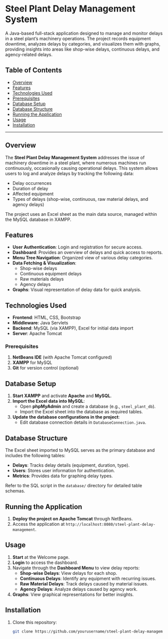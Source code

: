 # Steel Plant Delay Management System

A Java-based full-stack application designed to manage and monitor delays in a steel plant’s machinery operations. The project records equipment downtime, analyzes delays by categories, and visualizes them with graphs, providing insights into areas like shop-wise delays, continuous delays, and agency-related delays.

## Table of Contents
- [Overview](#Overview)
- [Features](#Features)
- [Technologies Used](#Technologies-used)
- [Prerequisites](#Prerequisites)
- [Database Setup](#Database-Setup)
- [Database Structure](#Database-Structure)
- [Running the Application](#Running-the-Application)
- [Usage](#Usage)
- [Installation](#Installation)
   

---

## Overview

The **Steel Plant Delay Management System** addresses the issue of machinery downtime in a steel plant, where numerous machines run continuously, occasionally causing operational delays. This system allows users to log and analyze delays by tracking the following data:
- Delay occurrences
- Duration of delay
- Affected equipment
- Types of delays (shop-wise, continuous, raw material delays, and agency delays)

The project uses an Excel sheet as the main data source, managed within the MySQL database in XAMPP.

## Features

- **User Authentication**: Login and registration for secure access.
- **Dashboard**: Provides an overview of delays and quick access to reports.
- **Menu Tree Navigation**: Organized view of various delay categories.
- **Data Fetching & Visualization**:
  - Shop-wise delays
  - Continuous equipment delays
  - Raw materials delays
  - Agency delays
- **Graphs**: Visual representation of delay data for quick analysis.

## Technologies Used

- **Frontend**: HTML, CSS, Bootstrap
- **Middleware**: Java Servlets
- **Backend**: MySQL (via XAMPP), Excel for initial data import
- **Server**: Apache Tomcat


### Prerequisites
1. **NetBeans IDE** (with Apache Tomcat configured)
2. **XAMPP** for MySQL
3. **Git** for version control (optional)

## Database Setup

1. **Start XAMPP** and activate **Apache** and **MySQL**.
2. **Import the Excel data into MySQL**:
   - Open **phpMyAdmin** and create a database (e.g., `steel_plant_db`).
   - Import the Excel sheet into the database as required tables.
3. **Update the database configurations in the project**:
   - Edit database connection details in `DatabaseConnection.java`.


## Database Structure

The Excel sheet imported to MySQL serves as the primary database and includes the following tables:

- **Delays**: Tracks delay details (equipment, duration, type).
- **Users**: Stores user information for authentication.
- **Metrics**: Provides data for graphing delay types.

Refer to the SQL script in the `database/` directory for detailed table schemas.


## Running the Application

1. **Deploy the project on Apache Tomcat** through NetBeans.
2. Access the application at `http://localhost:8080/steel-plant-delay-management`.


## Usage

1. **Start** at the Welcome page.
2. **Login** to access the dashboard.
3. Navigate through the **Dashboard Menu** to view delay reports:
   - **Shop-wise Delays**: View delays for each shop.
   - **Continuous Delays**: Identify any equipment with recurring issues.
   - **Raw Material Delays**: Track delays caused by material issues.
   - **Agency Delays**: Analyze delays caused by agency work.
4. **Graphs**: View graphical representations for better insights.


## Installation
1. Clone this repository:
   ```bash
   git clone https://github.com/yourusername/steel-plant-delay-management.git
